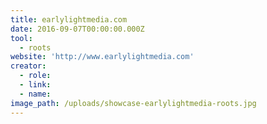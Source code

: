 ```yaml
---
title: earlylightmedia.com
date: 2016-09-07T00:00:00.000Z
tool:
  - roots
website: 'http://www.earlylightmedia.com'
creator:
  - role:
  - link:
  - name:
image_path: /uploads/showcase-earlylightmedia-roots.jpg
---
```



